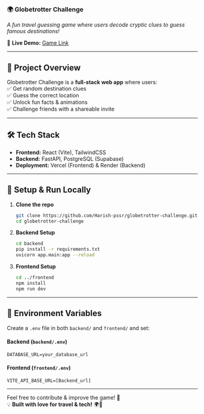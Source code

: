 ### **🌍 Globetrotter Challenge**  
_A fun travel guessing game where users decode cryptic clues to guess famous destinations!_  

🚀 **Live Demo:** [Game Link](https://globetrotter-challenge-ten.vercel.app/)

---

## **📌 Project Overview**
Globetrotter Challenge is a **full-stack web app** where users:  
✅ Get random destination clues  
✅ Guess the correct location  
✅ Unlock fun facts & animations  
✅ Challenge friends with a shareable invite  

---

## **🛠 Tech Stack**
- **Frontend:** React (Vite), TailwindCSS  
- **Backend:** FastAPI, PostgreSQL (Supabase)  
- **Deployment:** Vercel (Frontend) & Render (Backend)  

---

## **🚀 Setup & Run Locally**
1. **Clone the repo**  
   ```bash
   git clone https://github.com/Harish-pssr/globetrotter-challenge.git
   cd globetrotter-challenge
   ```

2. **Backend Setup**  
   ```bash
   cd backend
   pip install -r requirements.txt
   uvicorn app.main:app --reload
   ```

3. **Frontend Setup**  
   ```bash
   cd ../frontend
   npm install
   npm run dev
   ```

---

## **📌 Environment Variables**
Create a `.env` file in both `backend/` and `frontend/` and set:  

#### **Backend (`backend/.env`)**
```
DATABASE_URL=your_database_url
```

#### **Frontend (`frontend/.env`)**
```
VITE_API_BASE_URL=[Backend_url]
```

---

Feel free to contribute & improve the game! 🎉  
💡 **Built with love for travel & tech!** 🌍🚀  